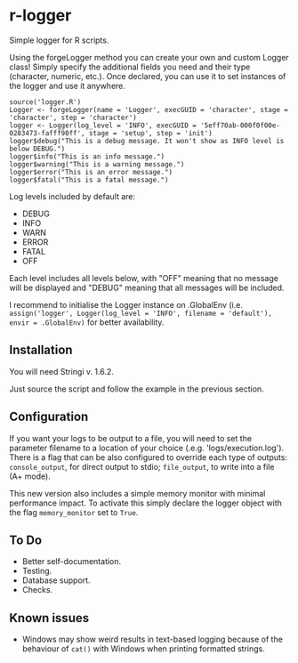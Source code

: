 # r-logger
Simple logger for R scripts.

Using the forgeLogger method you can create your own and custom Logger class! Simply specify the additional fields you need and their type (character, numeric, etc.). Once declared, you can use it to set instances of the logger and use it anywhere.

```{r}
source('logger.R')
Logger <- forgeLogger(name = 'Logger', execGUID = 'character', stage = 'character', step = 'character')
logger <- Logger(log_level = 'INFO', execGUID = '5eff70ab-000f0f00e-0283473-fafff90ff', stage = 'setup', step = 'init')
logger$debug("This is a debug message. It won't show as INFO level is below DEBUG.")
logger$info("This is an info message.")
logger$warning("This is a warning message.")
logger$error("This is an error message.")
logger$fatal("This is a fatal message.")
```

Log levels included by default are:
 - DEBUG
 - INFO
 - WARN
 - ERROR
 - FATAL
 - OFF

Each level includes all levels below, with "OFF" meaning that no message will be displayed and "DEBUG" meaning that all messages will be included.

I recommend to initialise the Logger instance on .GlobalEnv (i.e. `assign('logger', Logger(log_level = 'INFO', filename = 'default'), envir = .GlobalEnv)` for better availability.

## Installation
You will need Stringi v. 1.6.2.

Just source the script and follow the example in the previous section.

## Configuration
If you want your logs to be output to a file, you will need to set the parameter filename to a location of your choice (.e.g. 'logs/execution.log'). There is a flag that can be also configured to override each type of outputs: `console_output`, for direct output to stdio; `file_output`, to write into a file (A+ mode).

This new version also includes a simple memory monitor with minimal performance impact. To activate this simply declare the logger object with the flag `memory_monitor` set to `True`.

## To Do
 - Better self-documentation.
 - Testing.
 - Database support.
 - Checks.
 
## Known issues
 - Windows may show weird results in text-based logging because of the behaviour of `cat()` with Windows when printing formatted strings.
